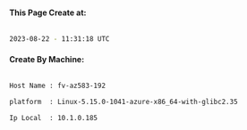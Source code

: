 
   
#### This Page Create at:

```bash

2023-08-22 - 11:31:18 UTC

```

#### Create By Machine:

```bash

Host Name : fv-az583-192

platform  : Linux-5.15.0-1041-azure-x86_64-with-glibc2.35

Ip Local  : 10.1.0.185

```

